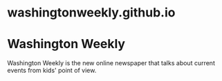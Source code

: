washingtonweekly.github.io
==========================
<head>
<body>
<h1>Washington Weekly</h1>
<p>Washington Weekly is the new online newspaper that talks about current events from kids' point of view.</p>
</body>
</head>
